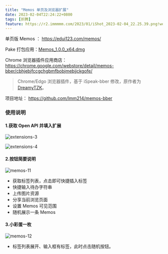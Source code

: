 ```yaml
---
title: "Memos 单页及浏览器扩展"
date: 2023-02-04T22:24:22+0800
tags: [折腾]
feature: https://r2.immmmm.com/2023/01/iShot_2023-02-04_22.25.39.png!webp
---
```


单页版 Memos ： <https://edui123.com/memos/>

Pake 打包应用：[Memos_1.0.0_x64.dmg](https://github.com/lmm214/Pake/raw/master/Memos_1.0.0_x64.dmg)

Chrome 浏览器插件应用商店： <https://chrome.google.com/webstore/detail/memos-bber/cbhjebjfccgchgbmfbobjmebjjckgofe/>

<!--more-->

> Chrome/Edgo 浏览器插件，基于  iSpeak-bber 修改，原作者为 [DreamyTZK](https://www.antmoe.com/)。

项目地址： <https://github.com/lmm214/memos-bber>

### 使用说明

#### 1.获取 Open API 并填入扩展

![extensions-3](https://r2.immmmm.com/2022/10/extensions-3.jpg)

![extensions-4](https://r2.immmmm.com/2022/10/extensions-4.jpg)

#### 2.按钮简要说明

![memos-11](https://r2.immmmm.com/2023/01/memos-11.png!webp)

- 获取标签列表，点击即可快捷插入标签
- 快捷输入待办字符串
- 上传图片资源
- 分享当前浏览页面
- 设置 Memos 可见范围
- 随机展示一条 Memos

#### 3.小彩蛋一枚

![memos-12](https://r2.immmmm.com/2023/01/memos-12.png!webp)

- 标签列表展开、输入框有标签，此时点击随机按钮。